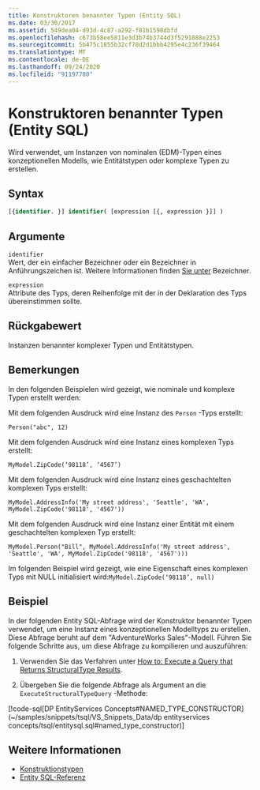 ```yaml
---
title: Konstruktoren benannter Typen (Entity SQL)
ms.date: 03/30/2017
ms.assetid: 549dea04-d93d-4c87-a292-f81b1598dbfd
ms.openlocfilehash: c673b58ee5811e3d3b74b3744d3f5291888e2253
ms.sourcegitcommit: 5b475c1855b32cf78d2d1bbb4295e4c236f39464
ms.translationtype: MT
ms.contentlocale: de-DE
ms.lasthandoff: 09/24/2020
ms.locfileid: "91197780"
---
```

# <a name="named-type-constructor-entity-sql"></a>Konstruktoren benannter Typen (Entity SQL)

Wird verwendet, um Instanzen von nominalen (EDM)-Typen eines konzeptionellen Modells, wie Entitätstypen oder komplexe Typen zu erstellen.  
  
## <a name="syntax"></a>Syntax  
  
```sql  
[{identifier. }] identifier( [expression [{, expression }]] )  
```  
  
## <a name="arguments"></a>Argumente  

 `identifier`  
 Wert, der ein einfacher Bezeichner oder ein Bezeichner in Anführungszeichen ist. Weitere Informationen finden [Sie unter](identifiers-entity-sql.md) Bezeichner.  
  
 `expression`  
 Attribute des Typs, deren Reihenfolge mit der in der Deklaration des Typs übereinstimmen sollte.  
  
## <a name="return-value"></a>Rückgabewert  

 Instanzen benannter komplexer Typen und Entitätstypen.  
  
## <a name="remarks"></a>Bemerkungen  

 In den folgenden Beispielen wird gezeigt, wie nominale und komplexe Typen erstellt werden:  
  
 Mit dem folgenden Ausdruck wird eine Instanz des `Person` -Typs erstellt:  
  
 `Person("abc", 12)`  
  
 Mit dem folgenden Ausdruck wird eine Instanz eines komplexen Typs erstellt:  
  
 `MyModel.ZipCode(‘98118’, ‘4567’)`  
  
 Mit dem folgenden Ausdruck wird eine Instanz eines geschachtelten komplexen Typs erstellt:  
  
 `MyModel.AddressInfo('My street address', 'Seattle', 'WA', MyModel.ZipCode('98118', '4567'))`  
  
 Mit dem folgenden Ausdruck wird eine Instanz einer Entität mit einem geschachtelten komplexen Typ erstellt:  
  
 `MyModel.Person("Bill", MyModel.AddressInfo('My street address', 'Seattle', 'WA', MyModel.ZipCode('98118', '4567')))`  
  
 Im folgenden Beispiel wird gezeigt, wie eine Eigenschaft eines komplexen Typs mit NULL initialisiert wird:`MyModel.ZipCode(‘98118’, null)`  
  
## <a name="example"></a>Beispiel  

 In der folgenden Entity SQL-Abfrage wird der Konstruktor benannter Typen verwendet, um eine Instanz eines konzeptionellen Modelltyps zu erstellen. Diese Abfrage beruht auf dem "AdventureWorks Sales"-Modell. Führen Sie folgende Schritte aus, um diese Abfrage zu kompilieren und auszuführen:  
  
1. Verwenden Sie das Verfahren unter [How to: Execute a Query that Returns StructuralType Results](../how-to-execute-a-query-that-returns-structuraltype-results.md).  
  
2. Übergeben Sie die folgende Abfrage als Argument an die `ExecuteStructuralTypeQuery` -Methode:  
  
 [!code-sql[DP EntityServices Concepts#NAMED_TYPE_CONSTRUCTOR](~/samples/snippets/tsql/VS_Snippets_Data/dp entityservices concepts/tsql/entitysql.sql#named_type_constructor)]  
  
## <a name="see-also"></a>Weitere Informationen

- [Konstruktionstypen](constructing-types-entity-sql.md)
- [Entity SQL-Referenz](entity-sql-reference.md)
